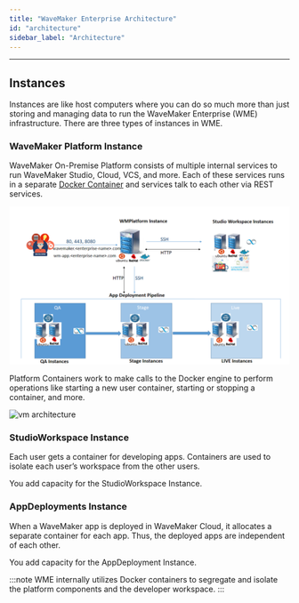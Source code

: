 ```yaml
---
title: "WaveMaker Enterprise Architecture"
id: "architecture"
sidebar_label: "Architecture"
---
```

---

## Instances

Instances are like host computers where you can do so much more than just storing and managing data to run the WaveMaker Enterprise (WME) infrastructure. There are three types of instances in WME.

### WaveMaker Platform Instance

WaveMaker On-Premise Platform consists of multiple internal services to run WaveMaker Studio, Cloud, VCS, and more. Each of these services runs in a separate [Docker Container](https://www.docker.com/resources/what-container) and services talk to each other via REST services.

![platform architecture](/learn/assets/wme-setup/platform-architecture.png)

 

Platform Containers work to make calls to the Docker engine to perform operations like starting a new user container, starting or stopping a container, and more.

![vm architecture](/learn/assets/vm_arch.png)

### StudioWorkspace Instance

Each user gets a container for developing apps. Containers are used to isolate each user’s workspace from the other users.

You add capacity for the StudioWorkspace Instance.

### AppDeployments Instance

When a WaveMaker app is deployed in WaveMaker Cloud, it allocates a separate container for each app. Thus, the deployed apps are independent of each other.

You add capacity for the AppDeployment Instance.

:::note
WME internally utilizes Docker containers to segregate and isolate the platform components and the developer workspace.
:::
